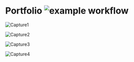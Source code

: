 # Portfolio ![example workflow](https://img.shields.io/badge/Front%20End-HTML%2CCSS%2C%20JV-success)

![Capture1](https://user-images.githubusercontent.com/96413187/191270666-ac9315d7-0035-4614-966e-e2befab14c71.PNG)

![Capture2](https://user-images.githubusercontent.com/96413187/191270706-f3ed1be3-3213-446c-b9a6-9f5219997985.PNG)

![Capture3](https://user-images.githubusercontent.com/96413187/191270731-f0e2efe1-cbfa-4eeb-a1ea-574d77aee5e3.PNG)

![Capture4](https://user-images.githubusercontent.com/96413187/192129545-c4950628-3075-41c2-9a11-5fe6051032aa.PNG)

